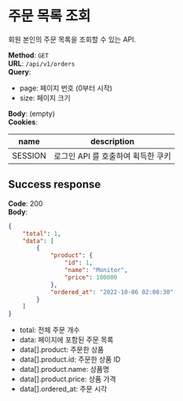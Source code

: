 # 주문 목록 조회

회원 본인의 주문 목록을 조회할 수 있는 API.

**Method**: ```GET```  
**URL**: ```/api/v1/orders```  
**Query**: 

* page: 페이지 번호 (0부터 시작)
* size: 페이지 크기

**Body**: (empty)  
**Cookies**:

| name    | description           |
|---------|-----------------------|
| SESSION | 로그인 API 를 호출하여 획득한 쿠키 |

## Success response

**Code**: 200  
**Body**: 

```json
{
    "total": 1,
    "data": [
        {
            "product": {
                "id": 1,
                "name": "Monitor",
                "price": 100000
            },
            "ordered_at": "2022-10-06 02:08:30"
        }
    ]
}
```

* total: 전체 주문 개수
* data: 페이지에 포함된 주문 목록
* data[].product: 주문한 상품
* data[].product.id: 주문한 상품 ID
* data[].product.name: 상품명
* data[].product.price: 상품 가격
* data[].ordered_at: 주문 시각